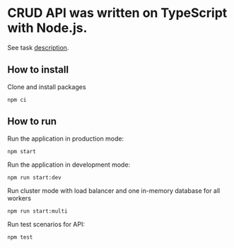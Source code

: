 # CRUD API was written on TypeScript with Node.js.

See task [description](https://github.com/AlreadyBored/nodejs-assignments/blob/main/assignments/crud-api/assignment.md).

## How to install

Clone and install packages

```
npm ci
```

## How to run

Run the application in production mode:

```
npm start
```

Run the application in development mode:

```
npm run start:dev
```

Run cluster mode with load balancer and one in-memory database for all workers

```
npm run start:multi
```

Run test scenarios for API:

```
npm test
```
